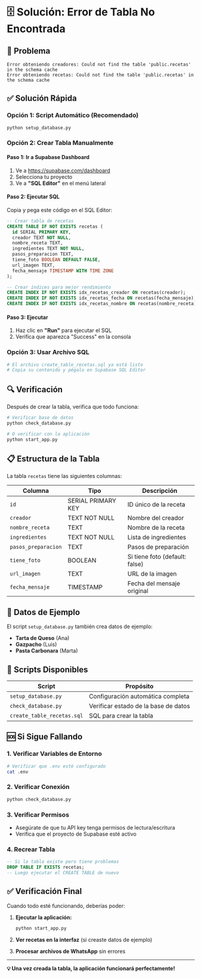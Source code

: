 # 🗄️ Solución: Error de Tabla No Encontrada

## 🚨 Problema
```
Error obteniendo creadores: Could not find the table 'public.recetas' in the schema cache
Error obteniendo recetas: Could not find the table 'public.recetas' in the schema cache
```

## ✅ Solución Rápida

### Opción 1: Script Automático (Recomendado)
```bash
python setup_database.py
```

### Opción 2: Crear Tabla Manualmente

#### Paso 1: Ir a Supabase Dashboard
1. Ve a https://supabase.com/dashboard
2. Selecciona tu proyecto
3. Ve a **"SQL Editor"** en el menú lateral

#### Paso 2: Ejecutar SQL
Copia y pega este código en el SQL Editor:

```sql
-- Crear tabla de recetas
CREATE TABLE IF NOT EXISTS recetas (
  id SERIAL PRIMARY KEY,
  creador TEXT NOT NULL,
  nombre_receta TEXT,
  ingredientes TEXT NOT NULL,
  pasos_preparacion TEXT,
  tiene_foto BOOLEAN DEFAULT FALSE,
  url_imagen TEXT,
  fecha_mensaje TIMESTAMP WITH TIME ZONE
);

-- Crear índices para mejor rendimiento
CREATE INDEX IF NOT EXISTS idx_recetas_creador ON recetas(creador);
CREATE INDEX IF NOT EXISTS idx_recetas_fecha ON recetas(fecha_mensaje);
CREATE INDEX IF NOT EXISTS idx_recetas_nombre ON recetas(nombre_receta);
```

#### Paso 3: Ejecutar
1. Haz clic en **"Run"** para ejecutar el SQL
2. Verifica que aparezca "Success" en la consola

### Opción 3: Usar Archivo SQL
```bash
# El archivo create_table_recetas.sql ya está listo
# Copia su contenido y pégalo en Supabase SQL Editor
```

## 🔍 Verificación

Después de crear la tabla, verifica que todo funciona:

```bash
# Verificar base de datos
python check_database.py

# O verificar con la aplicación
python start_app.py
```

## 📋 Estructura de la Tabla

La tabla `recetas` tiene las siguientes columnas:

| Columna | Tipo | Descripción |
|---------|------|-------------|
| `id` | SERIAL PRIMARY KEY | ID único de la receta |
| `creador` | TEXT NOT NULL | Nombre del creador |
| `nombre_receta` | TEXT | Nombre de la receta |
| `ingredientes` | TEXT NOT NULL | Lista de ingredientes |
| `pasos_preparacion` | TEXT | Pasos de preparación |
| `tiene_foto` | BOOLEAN | Si tiene foto (default: false) |
| `url_imagen` | TEXT | URL de la imagen |
| `fecha_mensaje` | TIMESTAMP | Fecha del mensaje original |

## 🧪 Datos de Ejemplo

El script `setup_database.py` también crea datos de ejemplo:

- **Tarta de Queso** (Ana)
- **Gazpacho** (Luis) 
- **Pasta Carbonara** (Marta)

## 🔧 Scripts Disponibles

| Script | Propósito |
|--------|-----------|
| `setup_database.py` | Configuración automática completa |
| `check_database.py` | Verificar estado de la base de datos |
| `create_table_recetas.sql` | SQL para crear la tabla |

## 🆘 Si Sigue Fallando

### 1. Verificar Variables de Entorno
```bash
# Verificar que .env esté configurado
cat .env
```

### 2. Verificar Conexión
```bash
python check_database.py
```

### 3. Verificar Permisos
- Asegúrate de que tu API key tenga permisos de lectura/escritura
- Verifica que el proyecto de Supabase esté activo

### 4. Recrear Tabla
```sql
-- Si la tabla existe pero tiene problemas
DROP TABLE IF EXISTS recetas;
-- Luego ejecutar el CREATE TABLE de nuevo
```

## ✅ Verificación Final

Cuando todo esté funcionando, deberías poder:

1. **Ejecutar la aplicación:**
   ```bash
   python start_app.py
   ```

2. **Ver recetas en la interfaz** (si creaste datos de ejemplo)

3. **Procesar archivos de WhatsApp** sin errores

---

**💡 Una vez creada la tabla, la aplicación funcionará perfectamente!**
